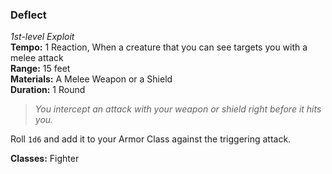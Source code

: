 ### Deflect
*1st-level Exploit*  
**Tempo:** 1 Reaction, When a creature that you can see targets you with a melee attack  
**Range:** 15 feet  
**Materials:** A Melee Weapon or a Shield  
**Duration:** 1 Round

> *You intercept an attack with your weapon or shield right before it hits you.*

Roll `1d6` and add it to your Armor Class against the triggering attack.

**Classes:** Fighter
